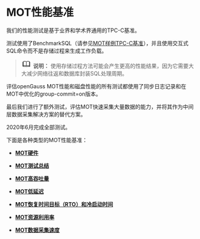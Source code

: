 # MOT性能基准

我们的性能测试是基于业界和学术界通用的TPC-C基准。

测试使用了BenchmarkSQL（请参见[MOT样例TPC-C基准](MOT样例TPC-C基准.md)），并且使用交互式SQL命令而不是存储过程来生成工作负载。

>![](public_sys-resources/icon-note.png) **说明：**
>使用存储过程方法可能会产生更高的性能结果，因为它需要大大减少网络往返和数据库封装SQL处理周期。

评估openGauss MOT性能和磁盘性能的所有测试都使用了同步日志记录和在MOT中优化的group-commit=on版本。

最后我们进行了额外测试，评估MOT快速采集大量数据的能力，并将其作为中间层数据采集解决方案的替代方案。

2020年6月完成全部测试。

下面是各种类型的MOT性能基准：

-   **[MOT硬件](MOT硬件.md)**

-   **[MOT测试总结](MOT测试总结.md)**

-   **[MOT高吞吐量](MOT高吞吐量.md)**

-   **[MOT低延迟](MOT低延迟.md)**

-   **[MOT恢复时间目标（RTO）和冷启动时间](MOT恢复时间目标_RTO和冷启动时间.md)**

-   **[MOT资源利用率](MOT资源利用率.md)**

-   **[MOT数据采集速度](MOT数据采集速度.md)**
